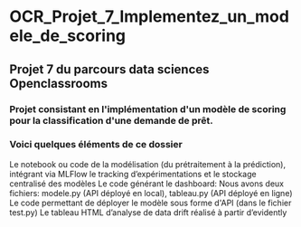 # OCR_Projet_7_Implementez_un_modele_de_scoring
## Projet 7 du parcours data sciences Openclassrooms
### Projet consistant en l'implémentation d'un modèle de scoring pour la classification d'une demande de prêt.
### Voici quelques éléments de ce dossier
Le notebook ou code de la modélisation (du prétraitement à la prédiction), intégrant via MLFlow le tracking d’expérimentations et le stockage centralisé des modèles
Le code générant le dashboard: Nous avons deux fichiers: modele.py (API déployé en local), tableau.py (API déployé en ligne)
Le code permettant de déployer le modèle sous forme d'API (dans le fichier test.py)
Le tableau HTML d’analyse de data drift réalisé à partir d’evidently
